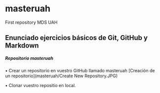 # masteruah
First repository MDS UAH
## Enunciado ejercicios básicos de Git, GitHub y Markdown
##### Repositorio masteruah
• Crear un repositorio en vuestro GitHub llamado masteruah
[Creación de un repositorio](masteruah/Create New Repository.JPG)

• Clonar vuestro repositio en local.
